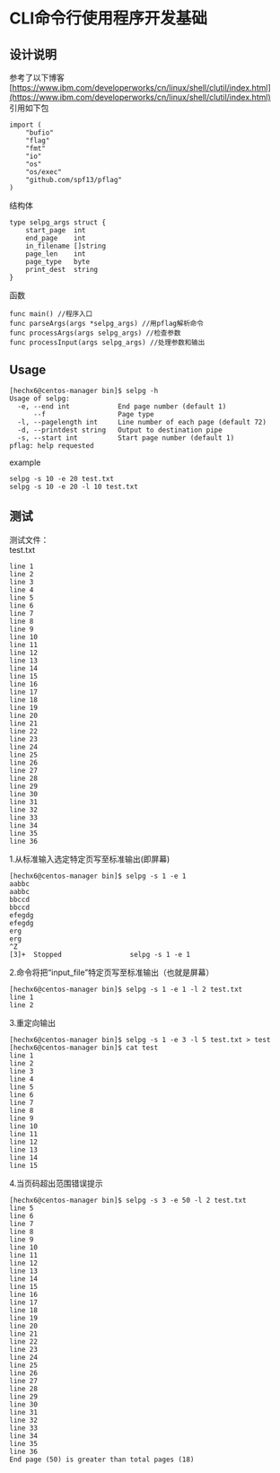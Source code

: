 # CLI命令行使用程序开发基础    
## 设计说明
参考了以下博客    
[https://www.ibm.com/developerworks/cn/linux/shell/clutil/index.html](https://www.ibm.com/developerworks/cn/linux/shell/clutil/index.html)    
引用如下包    
```
import (
    "bufio"
    "flag"
    "fmt"
    "io"
    "os"
    "os/exec"
    "github.com/spf13/pflag"
)
```
结构体   
```
type selpg_args struct {
    start_page  int
    end_page    int
    in_filename []string
    page_len    int
    page_type   byte
    print_dest  string
}
```
函数   
```
func main() //程序入口
func parseArgs(args *selpg_args) //用pflag解析命令
func processArgs(args selpg_args) //检查参数
func processInput(args selpg_args) //处理参数和输出
```
## Usage
```
[hechx6@centos-manager bin]$ selpg -h
Usage of selpg:
  -e, --end int            End page number (default 1)
      --f                  Page type
  -l, --pagelength int     Line number of each page (default 72)
  -d, --printdest string   Output to destination pipe
  -s, --start int          Start page number (default 1)
pflag: help requested
```
example
```
selpg -s 10 -e 20 test.txt
selpg -s 10 -e 20 -l 10 test.txt
```

## 测试   
测试文件：   
test.txt   
```
line 1
line 2
line 3
line 4
line 5
line 6
line 7
line 8
line 9
line 10
line 11
line 12
line 13
line 14
line 15
line 16
line 17
line 18
line 19
line 20
line 21
line 22
line 23
line 24
line 25
line 26
line 27
line 28
line 29
line 30
line 31
line 32
line 33
line 34
line 35
line 36
```
1.从标准输入选定特定页写至标准输出(即屏幕)   
```
[hechx6@centos-manager bin]$ selpg -s 1 -e 1
aabbc
aabbc
bbccd
bbccd
efegdg
efegdg
erg
erg
^Z
[3]+  Stopped                 selpg -s 1 -e 1
```
2.命令将把“input_file”特定页写至标准输出（也就是屏幕）  
```
[hechx6@centos-manager bin]$ selpg -s 1 -e 1 -l 2 test.txt
line 1
line 2
``` 
3.重定向输出
```
[hechx6@centos-manager bin]$ selpg -s 1 -e 3 -l 5 test.txt > test
[hechx6@centos-manager bin]$ cat test
line 1
line 2
line 3
line 4
line 5
line 6
line 7
line 8
line 9
line 10
line 11
line 12
line 13
line 14
line 15
```
4.当页码超出范围错误提示
```
[hechx6@centos-manager bin]$ selpg -s 3 -e 50 -l 2 test.txt
line 5
line 6
line 7
line 8
line 9
line 10
line 11
line 12
line 13
line 14
line 15
line 16
line 17
line 18
line 19
line 20
line 21
line 22
line 23
line 24
line 25
line 26
line 27
line 28
line 29
line 30
line 31
line 32
line 33
line 34
line 35
line 36
End page (50) is greater than total pages (18)
```
